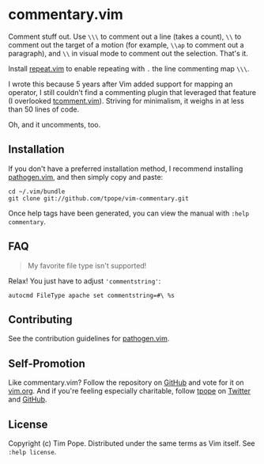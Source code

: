 commentary.vim
==============

Comment stuff out.  Use `\\\` to comment out a line (takes a count),
`\\` to comment out the target of a motion (for example, `\\ap` to
comment out a paragraph), and `\\` in visual mode to comment out the
selection.  That's it.

Install [repeat.vim](https://github.com/tpope/vim-repeat) to enable
repeating with `.` the line commenting map `\\\`.

I wrote this because 5 years after Vim added support for mapping an
operator, I still couldn't find a commenting plugin that leveraged that
feature (I overlooked
[tcomment.vim](https://github.com/tomtom/tcomment_vim)).  Striving for
minimalism, it weighs in at less than 50 lines of code.

Oh, and it uncomments, too.

Installation
------------

If you don't have a preferred installation method, I recommend
installing [pathogen.vim](https://github.com/tpope/vim-pathogen), and
then simply copy and paste:

    cd ~/.vim/bundle
    git clone git://github.com/tpope/vim-commentary.git

Once help tags have been generated, you can view the manual with
`:help commentary`.

FAQ
---

> My favorite file type isn't supported!

Relax!  You just have to adjust `'commentstring'`:

    autocmd FileType apache set commentstring=#\ %s

Contributing
------------

See the contribution guidelines for
[pathogen.vim](https://github.com/tpope/vim-pathogen#readme).

Self-Promotion
--------------

Like commentary.vim? Follow the repository on
[GitHub](https://github.com/tpope/vim-commentary) and vote for it on
[vim.org](http://www.vim.org/scripts/script.php?script_id=3695).  And if
you're feeling especially charitable, follow [tpope](http://tpo.pe/) on
[Twitter](http://twitter.com/tpope) and
[GitHub](https://github.com/tpope).

License
-------

Copyright (c) Tim Pope.  Distributed under the same terms as Vim itself.
See `:help license`.
